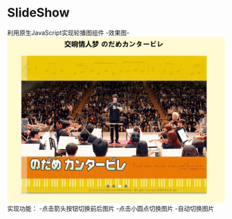 # SlideShow
利用原生JavaScript实现轮播图组件
-效果图-
![image](https://github.com/sophiehu36/SlideShow/blob/main/images/display.JPG)
实现功能：
-点击箭头按钮切换前后图片
-点击小圆点切换图片
-自动切换图片

